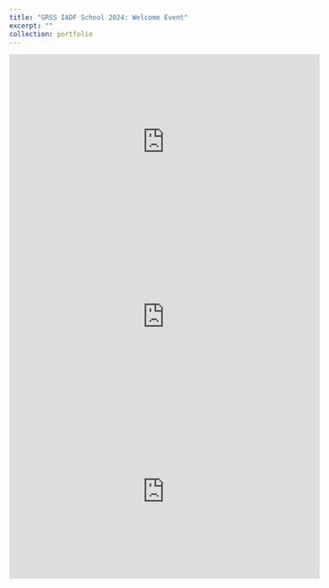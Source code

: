 ```yaml
---
title: "GRSS IADF School 2024: Welcome Event"
excerpt: ""
collection: portfolio
---
```



<div id="small, myiframe">
            <iframe width="560" height="315" src="https://www.youtube.com/watch?v=dKKh8tpzVLE&t=4s" title="YouTube video player" frameborder="0" allow="accelerometer; autoplay; clipboard-write; encrypted-media; gyroscope; picture-in-picture" allowfullscreen></iframe>
</div>

<div id="small, myiframe">
            <iframe width="560" height="315" src="https://www.youtube.com/watch?v=y5f0lguE2fo" title="YouTube video player" frameborder="0" allow="accelerometer; autoplay; clipboard-write; encrypted-media; gyroscope; picture-in-picture" allowfullscreen></iframe>
</div>

<div id="small, myiframe">
            <iframe width="560" height="315" src="https://www.youtube.com/watch?v=QzJADO7DEsQ" title="YouTube video player" frameborder="0" allow="accelerometer; autoplay; clipboard-write; encrypted-media; gyroscope; picture-in-picture" allowfullscreen></iframe>
</div>